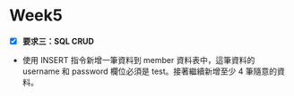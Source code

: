 # Week5

- [x] **要求三：SQL CRUD**
* 使⽤ INSERT 指令新增⼀筆資料到 member 資料表中，這筆資料的 username 和
  password 欄位必須是 test。接著繼續新增⾄少 4 筆隨意的資料。
